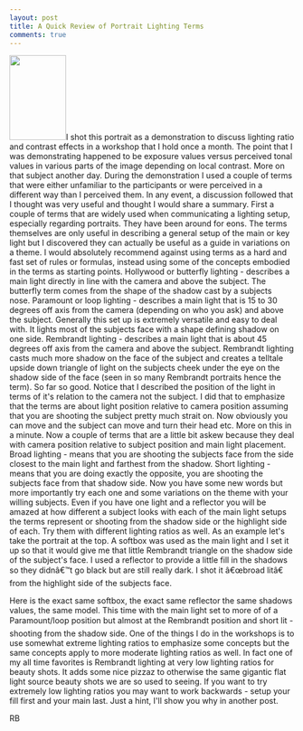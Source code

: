 ```yaml
---
layout: post
title: A Quick Review of Portrait Lighting Terms
comments: true
---
```

<a href="http://photo.rwboyer.com/wp-content/uploads/2008/09/dsc_9009srgb.jpg"><img class="alignleft size-thumbnail wp-image-243" title="dsc_9009srgb" src="http://photo.rwboyer.com/wp-content/uploads/2008/09/dsc_9009srgb.jpg" alt="" width="100" height="150" /></a>I shot this portrait as a demonstration to discuss lighting ratio and contrast effects in a workshop that I hold once a month. The point that I was demonstrating happened to be exposure values versus perceived tonal values in various parts of the image depending on local contrast. More on that subject another day. During the demonstration I used a couple of terms that were either unfamiliar to the participants or were perceived in a different way than I perceived them. In any event, a discussion followed that I thought was very useful and thought I would share a summary.<!--more-->
First a couple of terms that are widely used when communicating a lighting setup, especially regarding portraits. They have been around for eons. The terms themselves are only useful in describing a general setup of the main or key light but I discovered they can actually be useful as a guide in variations on a theme. I would absolutely recommend against using terms as a hard and fast set of rules or formulas, instead using some of the concepts embodied in the terms as starting points.
Hollywood or butterfly lighting - describes a main light directly in line with the camera and above the subject. The butterfly term comes from the shape of the shadow cast by a subjects nose.
Paramount or loop lighting - describes a main light that is 15 to 30 degrees off axis from the camera (depending on who you ask) and above the subject. Generally this set up is extremely versatile and easy to deal with. It lights most of the subjects face with a shape defining shadow on one side.
Rembrandt lighting - describes a main light that is about 45 degrees off axis from the camera and above the subject. Rembrandt lighting casts much more shadow on the face of the subject and creates a telltale upside down triangle of light on the subjects cheek under the eye on the shadow side of the face (seen in so many Rembrandt portraits hence the term).
So far so good. Notice that I described the position of the light in terms of it's relation to the camera not the subject. I did that to emphasize that the terms are about light position relative to camera position assuming that you are shooting the subject pretty much strait on. Now obviously you can move and the subject can move and turn their head etc. More on this in a minute. Now a couple of terms that are a little bit askew because they deal with camera position relative to subject position and main light placement.
Broad lighting - means that you are shooting the subjects face from the side closest to the main light and farthest from the shadow.
Short lighting - means that you are doing exactly the opposite, you are shooting the subjects face from that shadow side.
Now you have some new words but more importantly try each one and some variations on the theme with your willing subjects. Even if you have one light and a reflector you will be amazed at how different a subject looks with each of the main light setups the terms represent or shooting from the shadow side or the highlight side of each. Try them with different lighting ratios as well.
As an example let's take the portrait at the top. A softbox was used as the main light and I set it up  so that it would give me that little Rembrandt triangle on the shadow side of the subject's face. I used a reflector to provide a little fill in the shadows so they didnâ€™t go black but are still really dark. I shot it â€œbroad litâ€ from the highlight side of the subjects face.

Here is the exact same softbox, the exact same reflector the same shadows values, the same model. This time with the main light set to more of of a Paramount/loop position but almost at the Rembrandt position and short lit - shooting from the shadow side.
One of the things I do in the workshops is to use somewhat extreme lighting ratios to emphasize some concepts but the same concepts apply to more moderate lighting ratios as well. In fact one of my all time favorites is Rembrandt lighting at very low lighting ratios for beauty shots. It adds some nice pizzaz to otherwise the same gigantic flat light source beauty shots we are so used to seeing. If you want to try extremely low lighting ratios you may want to work backwards - setup your fill first and your main last. Just a hint, I'll show you why in another post.

RB